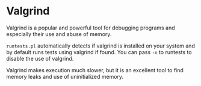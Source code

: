 # Valgrind

Valgrind is a popular and powerful tool for debugging programs and especially
their use and abuse of memory.

`runtests.pl` automatically detects if valgrind is installed on your system
and by default runs tests using valgrind if found. You can pass `-n` to
runtests to disable the use of valgrind.

Valgrind makes execution much slower, but it is an excellent tool to find
memory leaks and use of uninitialized memory.
